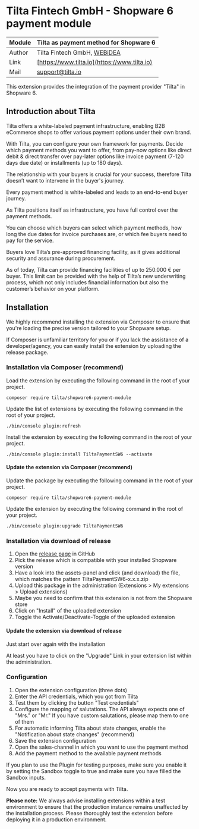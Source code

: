 Tilta Fintech GmbH - Shopware 6 payment module
============================================

| Module | Tilta as payment method for Shopware 6                  |
|--------|---------------------------------------------------------|
| Author | Tilta Fintech GmbH, [WEBiDEA](https://www.webidea24.de) |
| Link   | [https://www.tilta.io](https://www.tilta.io)            |
| Mail   | [support@tilta.io](mailto:support@tilta.io)             |

This extension provides the integration of the payment provider "Tilta" in Shopware 6.

## Introduction about Tilta

Tilta offers a white-labeled payment infrastructure, enabling B2B eCommerce shops to offer various payment options under
their own brand.

With Tilta, you can configure your own framework for payments. Decide which payment methods you want to offer, from
pay-now options like direct debit & direct transfer over pay-later options like invoice payment (7-120 days due date) or
installments (up to 180 days).

The relationship with your buyers is crucial for your success, therefore Tilta doesn’t want to intervene in the buyer's
journey.

Every payment method is white-labeled and leads to an end-to-end buyer journey.

As Tilta positions itself as infrastructure, you have full control over the payment methods.

You can choose which buyers can select which payment methods, how long the due dates for invoice purchases are, or which
fee buyers need to pay for the service.

Buyers love Tilta’s pre-approved financing facility, as it gives additional security and assurance during procurement.

As of today, Tilta can provide financing facilities of up to 250.000 € per buyer.
This limit can be provided with the help of Tilta’s new underwriting process, which not only includes financial
information but also the customer’s behavior on your platform.

## Installation

We highly recommend installing the extension via Composer to ensure that you're loading the precise version tailored to
your Shopware setup.

If Composer is unfamiliar territory for you or if you lack the assistance of a developer/agency, you can easily install
the extension by uploading the release package.

### Installation via Composer (recommend)

Load the extension by executing the following command in the root of your project.

```
composer require tilta/shopware6-payment-module
```

Update the list of extensions by executing the following command in the root of your project.

```
./bin/console plugin:refresh
```

Install the extension by executing the following command in the root of your project.

```
./bin/console plugin:install TiltaPaymentSW6 --activate
```

#### Update the extension via Composer (recommend)

Update the package by executing the following command in the root of your project.

```
composer require tilta/shopware6-payment-module
```

Update the extension by executing the following command in the root of your project.

```
./bin/console plugin:upgrade TiltaPaymentSW6
```

### Installation via download of release

1. Open the [release page](https://github.com/tilta-io/tilta-shopware-6-plugin/releases) in GitHub
2. Pick the release which is compatible with your installed Shopware version
3. Have a look into the assets-panel and click (and download) the file, which matches the pattern
   TiltaPaymentSW6-x.x.x.zip
4. Upload this package in the administration (Extensions > My extensions > Upload extensions)
5. Maybe you need to confirm that this extension is not from the Shopware store
6. Click on "Install" of the uploaded extension
7. Toggle the Activate/Deactivate-Toggle of the uploaded extension

#### Update the extension via download of release

Just start over again with the installation

At least you have to click on the "Upgrade" Link in your extension list within the administration.

### Configuration

1. Open the extension configuration (three dots)
2. Enter the API credentials, which you got from Tilta
3. Test them by clicking the button "Test credentials"
4. Configure the mapping of salutations. The API always expects one of "Mrs." or "Mr." If you have custom salutations,
   please map them to one of them
5. For automatic informing Tilta about state changes, enable the "Notification about state changes" (recommend)
6. Save the extension configuration
7. Open the sales-channel in which you want to use the payment method
8. Add the payment method to the available payment methods

If you plan to use the Plugin for testing purposes, make sure you enable it by setting the Sandbox toggle to true and
make sure you have filled the Sandbox inputs.

Now you are ready to accept payments with Tilta.

**Please note:**
We always advise installing extensions within a test environment to ensure that the production instance remains unaffected by the installation process. Please thoroughly test the extension before deploying it in a production environment. 

